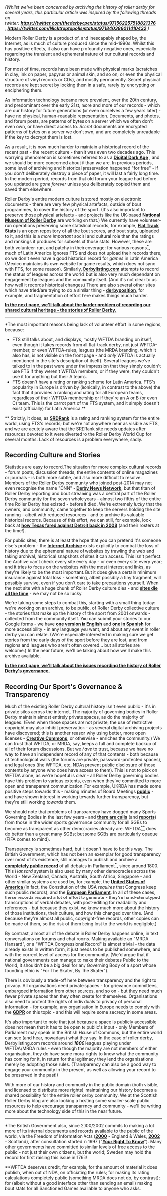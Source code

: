 <html><body><em>(Whilst we've been concerned by archiving the history of roller derby for several years, this particular article was inspired by the following threads on twitter: <a href="https://twitter.com/thederbyapex/status/971562257518821376"><strong>https://twitter.com/thederbyapex/status/971562257518821376</strong></a> , <a href="https://twitter.com/Nicktroptopolis/status/971840386011410432"><strong>https://twitter.com/Nicktroptopolis/status/971840386011410432</strong></a> )</em>

Modern Roller Derby is a product of, and inescapably shaped by, the Internet, as is much of culture produced since the mid-1990s. Whilst this has positive effects, it also can have profoundly negative ones, especially regarding the transient and ephemeral nature of our cultural records and history.

For most of time, records have been made with physical marks (scratches in clay, ink on paper, papyrus or animal skin, and so on; or even the physical structure of vinyl records or CDs), and mostly permanently. Secret physical records are kept secret by locking them in a safe, rarely by encrypting or enciphering them.

As information technology became more prevalent, over the 20th century, and predominant over the early 21st, more and more of our records - which are our history for future generations (or even ourselves a few years later) - have no physical, human-readable representation. Documents, and photos, and forum posts, are patterns of bytes on a server which we often don't even own, or have direct access to. <em>Secret</em> documents are encrypted patterns of bytes on a server we don't own, and are completely unreadable if the key to decrypt them is lost.

As a result, it is now much harder to maintain a historical record of the recent past - the recent culture - than it was even two decades ago. This worrying phenomenon is sometimes referred to as a <a href="https://en.wikipedia.org/wiki/Digital_dark_age"><strong>Digital Dark Age</strong></a> , and we should be more concerned about it than we are. In previous periods, some level of archiving and historical preservation happened "for free" - if you don't deliberately destroy a piece of paper, it will last a fairly long time. In the modern period, records from that old forum your league had before you updated are <em>gone forever</em> unless you deliberately copied them and saved them elsewhere.

Roller Derby's entire modern culture is stored mostly on electronic documents - there are very few physical artefacts, outside of bout programmes, to cover the history of the sport. (It's also important to preserve those physical artefacts - and projects like the UK-based <a href="http://nmrd.org.uk/"><strong>National Museum of Roller Derby</strong></a> are working on that.)
We currently have volunteer-run operations preserving some statistical records, for example, <a href="http://flattrackstats.com/"><strong>Flat Track Stats</strong></a> is an open repository of all the bout scores, and bout stats, uploaded to it, and this is a <em>more important</em> social and cultural role than the ratings and rankings it produces for subsets of those stats. However, these are both volunteer-run, and patchy in their coverage: for various reasons<a href="#footnotes"><sup><strong>*</strong></sup></a>, much of Latin America ignores FTS and does not upload their records there, so we don't even have a good historical record for <em>games</em> in Latin America (Mexico maintains its own website for game results, which does not sync with FTS, for some reason).
Similarly, <a href="http://derbylisting.com/word/"><strong>Derbylisting.com</strong></a> attempts to record the status of leagues across the world, but is also very much dependant on engagement by leagues and the community itself. (And it's not clear to us how well it records historical changes.) There are also several other sites which have tried/are trying to do a similar thing - <a href="https://derbyposition.com/en/"><strong>derbyposition</strong></a>, for example, and fragmentation of effort here makes things much harder.

<strong><a href="https://www.scottishrollerderbyblog.com/2018/03/09/the-vanishing-history-of-roller-derby/2/">In the next page, we'll talk about the harder problem of recording our shared cultural heritage - the stories of Roller Derby.</a></strong>

<hr>

<a id="footnotes"></a>*The most important reasons being lack of volunteer effort in some regions, because:
<ul>
	<li>FTS still talks about, and displays, mostly WFTDA branding on itself, even though it takes records from all flat-track derby, not just WFTDA-member, or even WFTDA-rules, leagues (the MRDA branding, which it also has, is not visible on the front page - and <em>only</em> WFTDA is actually mentioned in the site's description of itself). Several leagues we've talked to in the past were under the impression that they simply couldn't use FTS if they weren't WFTDA members, or if they were, they couldn't use it for anything but their A teams.</li>
	<li>FTS doesn't have a rating or ranking scheme for Latin America. FTS's popularity in Europe is driven by (ironically, in contrast to the above) the fact that it provides a ranking and rating for all European teams, regardless of their WFTDA membership or if they're an A or B (or even C) team. This is the carrot part of the FTS system, and it simply doesn't exist (officially) for Latin America.**</li>
</ul>
** Strictly, it does, as <a href="http://aoanla.pythonanywhere.com/SRDRank.html"><strong>SRDRank</strong></a> is a rating and ranking system for the entire world, using FTS's records; but we're not anywhere near as visible as FTS, and we are acutely aware that the SRDRank site needs updates after resources devoted to it were diverted to the Roller Derby World Cup for several months. Lack of resources is a problem everywhere, sadly.
<!--nextpage-->
<h2>Recording Culture and Stories</h2>
Statistics are easy to record.The situation for more complex cultural records - forum posts, discussion threads, the entire contents of online magazines or journals - is both more subtle, and also more difficult to resolve. Members of the Roller Derby community who joined post-2014 may not even recognise the name "DNN" -<strong> <a href="http://www.derbynews.net/">Derby News Network</a></strong>, but that titan of Roller Derby reporting and bout streaming was a central part of the Roller Derby community for the seven whole years - almost two fifths of the entire time Roller Derby has existed - before it died. We're extremely <em>lucky</em> that the owners, and community, came together to keep the servers holding the site running - albeit with reduced resources - and to archive its valuable historical records. Because of this effort, we can still, for example, look back at <a href="http://www.derbynews.net/2008/09/09/5_texas_stops_9_detroit_83_46/"><strong>how Texas fared against Detroit back in 2008</strong></a> (and their rosters at the time!).

For public sites, there is at least the hope that you can pretend it's someone else's problem - the <a href="https://archive.org/"><strong>Internet Archive</strong></a> exists explicitly to combat the loss of history due to the ephemeral nature of websites by trawling the web and taking archival, historical snapshots of sites it can access. This isn't perfect: the Archive can't check every site every day - or even every site every year; and it tries to focus on the websites with the most interest and links, as they're likely to be the most important. But it does give a certain minimum insurance against total loss - something, albeit possibly a tiny fragment, will possibly survive, even if you don't care to take precautions yourself.
When the next site with a huge chunk of Roller Derby culture dies - and <a href="https://indieweb.org/site-deaths"><strong>sites die all the time</strong></a> - we may not be so lucky.

We're taking some steps to combat this, starting with a small thing today: we're working on an archive, to be public, of Roller Derby collective culture - the stories that make up the history of the sport from 2001 onwards - collected from the community itself. You can submit your stories to our Google forms - we have <a href="https://docs.google.com/forms/d/e/1FAIpQLSeFg0uCe1GrSUdv-2VrRU4Sczv_NhIygRZg3UwjjM-AxvIJKQ/viewform?usp=sf_link"><strong>one version in English</strong></a> and <a href="https://docs.google.com/forms/d/e/1FAIpQLSeRppNu4hkwlRzofmcD_stFmuYzgM9-ZNW1jK_GWulDzPgagA/viewform?usp=sf_link"><strong>one in Spanish</strong></a> for more accessibility - in any language you want, and about any event in roller derby you can relate. (We're especially interested in making sure we get stories from the early days of the sport before they are lost, and from regions and leagues who aren't often covered... but all stories are welcome.)
In the near future, we'll be talking about how we'll make this archive available.

<strong><a href="https://www.scottishrollerderbyblog.com/2018/03/09/the-vanishing-history-of-roller-derby/3/">In the next page, we'll talk about the issues recording the history of Roller Derby's governance.</a></strong>
<!--nextpage-->
<h2>Recording Our Sport's Governance &amp; Transparency</h2>
Much of the existing Roller Derby cultural history isn't even public - it's in private silos across the internet. The majority of governing bodies in Roller Derby maintain almost entirely private spaces, as do the majority of leagues. (Even when those spaces are not private, the use of restrictive copyright may also inhibit preservation - as several digital archiving projects have discovered; this is another reason why using better, more open licenses - <a href="https://creativecommons.org/"><strong>Creative Commons</strong></a>, or otherwise - enriches the community.)
We can trust that WFTDA, or MRDA, say, keeps a full and complete backup of all of their forum discussions. But we <em>have</em> to trust, because we have no way to have an independent record of any of that contents - both because of technological walls (the forums are private, password-protected spaces), and legal ones (the WFTDA, etc, NDAs prevent public disclosure of those contents by anyone who does have access to them).
This is not to pick on WFTDA alone, as we're hopeful is clear - all Roller Derby governing bodies have this problem to various extents, even when they've committed to more open and transparent communication. For example, UKRDA has made some positive steps towards this - making minutes of Board Meetings <a href="https://drive.google.com/drive/folders/1387CqPTaHx_dp1JAgoxSrHlnrbC45aBj"><strong>public</strong></a> - and have shown interest in working towards further transparency, but they're still working <em>towards</em> them.

We should note that problems of transparency have dogged many Sports Governing Bodies in the last few years - and <a href="http://www.playthegame.org/news/comments/2016/034_the-rules-of-the-game-the-need-for-transparency-in-sports-governance/"><strong>there are calls</strong></a> (and <a href="http://www.playthegame.org/knowledge-bank/downloads/sports-governance-observer-2015/c14e0343-6716-42b5-9aa0-a6c700daeb48"><strong>reports</strong></a>) from those in the wider sports governance community for all SGBs to become as transparent as other democracies already are. WFTDA<a href="#footnotes2"><sup><strong>**</strong></sup></a> does do better than a great many SGBs; but some SGBs are particularly opaque (FIFA comes to mind).

Transparency is sometimes hard, but it doesn't have to be this way. The British Government, which has not been an exemplar for good transparency over most of its existence, still manages to publish and archive a <a href="https://hansard.parliament.uk/"><strong>completely public record</strong></a> of all debates in Parliament<a href="#footnotes3"><sup><strong>*</strong></sup></a>, since around 1800. This <em>Hansard</em> system is also used by many other democracies across the World - New Zealand, Canada, Australia, South Africa, Singapore - and other similar systems are used by, for example, the <a href="https://www.congress.gov/congressional-record"><strong>United States of America </strong></a>(in fact, the Constitution of the USA <em>requires</em> that Congress keep such public records), and the <a href="http://www.europarl.europa.eu/plenary/en/home.html"><strong>European Parliament</strong></a>.
In all of these cases, these records required a lot of effort to generate - they're hand-stenotyped transcriptions of verbal debates, with post-editing for readability and references - but because they exist, we know much more about the history of those institutions, their culture, and how this changed over time. (And because they're almost all public, copyright-free records, other copies can be made of them, so the risk of them being lost to the world is negligible.)

By contrast, almost all of the debate in Roller Derby happens online, in text conversations on forums and chat rooms. Making available an "MRDA Hansard", or a "WFTDA Congressional Record" is almost trivial - the data already exists in written form, it just needs to be published somewhere, and with the correct level of access for the community. (We'd argue that if national governments can manage to make their debates Public to the World, it shouldn't be a big deal for any Governing Body of a sport whose founding ethic is "For The Skater, By The Skater").

There is obviously a trade-off here between transparency and the right to privacy. All organisations need private spaces - for grievance committees, embargoed information from other sources, and so on - but they need much fewer private spaces than they often create for themselves. Organisations also need to protect the rights of individuals to privacy of personal information - for example, any organisation in Europe needs to comply with the <a href="https://www.eugdpr.org/gdpr-faqs.html"><strong>GDPR</strong></a> on this topic - and this will require some secrecy in some areas.

It's also important to note that just because a space is publicly accessible does not mean that it has to be open to public's input - only Members of Parliament may speak in the British House of Commons, but the entire world can see (and hear, nowadays) what they say. In the case of roller derby, Derbylisting.com records around <em><strong>1800</strong></em> leagues playing under WFTDA/MRDA rules - even though the majority are not members of either organisation, they do have some moral rights to know what the community has coming for it, in return for the legitimacy they lend the organisations merely by adopting those rules. (Transparency can also be a good way to engage your community in the present, as well as allowing your record to be preserved in the past!)

With more of our history and community in the public domain (both visible, and licensed to distribute more rights), maintaining our history becomes a shared possibility for the entire roller derby community.
We at the Scottish Roller Derby blog are also looking a hosting some smaller-scale public resources to help encourage transparency and community - we'll be writing more about the technology side of this in the near future.

<hr>

<a id="footnotes3"></a>*The British Government also, since 2000/2002 commits to making a lot more of its internal documents and records available to the public of the world, via the Freedom of Information Acts (<a href="https://www.legislation.gov.uk/ukpga/2000/36/contents"><strong>2000</strong></a> - England &amp; Wales, <a href="http://www.legislation.gov.uk/asp/2002/13/contents"><strong>2002</strong></a> - Scotland), after consultation started in 1997 ("<a href="https://www.gov.uk/government/publications/your-right-to-know-the-governments-proposals-for-a-freedom-of-information-act"><strong>Your Right To Know</strong></a>"). Many other governments have committed to similar levels of free access to the public - not just their own citizens, but the world; Sweden may hold the record for first raising this issue in 1766!

<a id="footnotes2"></a>**WFTDA deserves credit, for example, for the amount of material it does publish, when out of NDA, on officiating the rules; for making its rating calculations completely public (something MRDA does not do, by contrast); for (albeit without a good interface other than sending an email) making bout stats for all Sanctioned Games available to anyone who asks.</body></html>

